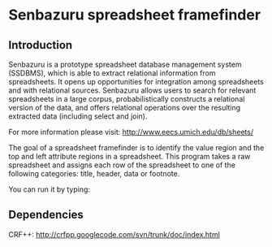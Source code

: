 Senbazuru spreadsheet framefinder
=======================

Introduction
-----------------------
Senbazuru is a prototype spreadsheet database management system (SSDBMS), which is able to extract relational information from spreadsheets. It opens up opportunities for integration among spreadsheets and with relational sources.
Senbazuru allows users to search for relevant spreadsheets in a large corpus, probabilistically constructs a relational version of the data, and offers relational operations over the resulting extracted data (including select and join).

For more information please visit: http://www.eecs.umich.edu/db/sheets/

The goal of a spreadsheet framefinder is to identify the value region and the top
and left attribute regions in a spreadsheet. 
This program takes a raw spreadsheet and assigns each row of the spreadsheet
to one of the following categories: title, header, data or footnote. 


You can run it by typing: 


Dependencies
-----------------------

CRF++: http://crfpp.googlecode.com/svn/trunk/doc/index.html
